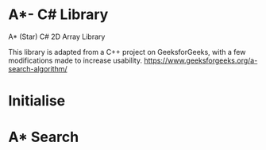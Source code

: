 # A*- C# Library
A* (Star) C# 2D Array Library

This library is adapted from a C++ project on GeeksforGeeks, with a few modifications made to increase usability. https://www.geeksforgeeks.org/a-search-algorithm/

# Initialise

# A* Search
